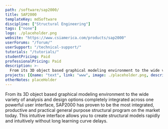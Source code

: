 ```yaml
---
path: /software/sap2000/
title: SAP2000
templateKey: mdSoftware
discipline: ["Structural Engineering"]
tags: ["none"]
logo: ./placeholder.png
website: "https://www.csiamerica.com/products/sap2000"
userForums: "/forum/"
userSupport: "/technical-support/"
tutorials: "/tutorials/"
studentPricing: Paid
professionalPricing: Paid
description: >-
  From its 3D object based graphical modeling environment to the wide variety of analysis and design options completely integrated across one powerful user interface, SAP2000 has proven to be the most integrated, productive and practical general purpose structural program on the market today. This intuitive interface allows you to create structural models rapidly and intuitively without long learning curve delays.
projects: [{name: "text", link: "www", image: ./placeholder.png, description: "blah blah"}]
otherNotes: placeHolder
---
```


From its 3D object based graphical modeling environment to the wide variety of analysis and design options completely integrated across one powerful user interface, SAP2000 has proven to be the most integrated, productive and practical general purpose structural program on the market today. This intuitive interface allows you to create structural models rapidly and intuitively without long learning curve delays.
